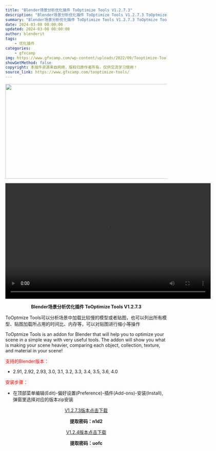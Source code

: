 ```yaml
---
title: "Blender场景分析优化插件 ToOptimize Tools V1.2.7.3"
description: "Blender场景分析优化插件 ToOptimize Tools V1.2.7.3 ToOptmize Tools可以分析场景中加载比较慢的模型或者贴图，也可以列出所有模型、贴图加载所占用的时间比、内..."
summary: "Blender场景分析优化插件 ToOptimize Tools V1.2.7.3 ToOptmize Tools可以分析场景中加载比较慢的模型或者贴图，也可以列出所有模型、贴图加载所占用的时间比、内..."
date: 2024-03-08 00:00:00
updated: 2024-03-08 00:00:00
author: blenderit
tags: 
    - 优化插件
categories:
    - gfxcamp
img: https://www.gfxcamp.com/wp-content/uploads/2022/09/Tooptimize-Tools.jpg
showGetMethod: false
copyright: 本插件资源来自网络，版权归原作者所有，仅供交流学习使用！
source_link: https://www.gfxcamp.com/tooptimize-tools/
---
```

<div><p><img decoding="async" class="aligncenter size-full wp-image-106936" src="https://www.gfxcamp.com/wp-content/uploads/2022/09/Tooptimize-Tools.jpg" data-src="https://www.gfxcamp.com/wp-content/uploads/2022/09/Tooptimize-Tools.jpg" alt="" width="590" height="295" data-srcset="https://www.gfxcamp.com/wp-content/uploads/2022/09/Tooptimize-Tools.jpg 590w, https://www.gfxcamp.com/wp-content/uploads/2022/09/Tooptimize-Tools-150x75.jpg 150w" data-sizes="(max-width: 590px) 100vw, 590px"><br>
</p><center><div style="width: 640px;" class="wp-video"><!--[if lt IE 9]><script>document.createElement('video');</script><![endif]-->
<video class="wp-video-shortcode" id="video-106929-1" width="640" height="360" preload="true" controls="controls"><source type="video/mp4" src="https://cloud.video.taobao.com//play/u/80049544/p/2/e/6/t/1/376521356225.mp4?_=1"></source><a href="https://cloud.video.taobao.com//play/u/80049544/p/2/e/6/t/1/376521356225.mp4">https://cloud.video.taobao.com//play/u/80049544/p/2/e/6/t/1/376521356225.mp4</a></video></div></center><p style="text-align: center;"><strong>Blender场景分析优化插件 ToOptimize Tools V1.2.7.3</strong></p><p>ToOptmize Tools可以分析场景中加载比较慢的模型或者贴图，也可以列出所有模型、贴图加载所占用的时间比、内存等，可以对贴图进行缩小等操作</p><p>ToOptmize Tools is an addon for Blender that will help you to optimize your scene in a simple way with very useful tools. The addon will show you what is making your scene heavier, comparing each object, collection, texture, and material in your scene!</p><p style="text-align: left;"><span style="color: #ff0000;">支持的Blender版本：</span></p><ul>
<li style="text-align: left;">2.91, 2.92, 2.93, 3.0, 3.1, 3.2, 3.3, 3.4, 3.5, 3.6, 4.0</li>
</ul><p style="text-align: left;"><span style="color: #ff0000;">安装步骤：</span></p><ul>
<li>在顶部菜单编辑(Edit)-偏好设置(Preference)-插件(Add-ons)-安装(Install),弹窗里选择对应的版本zip安装</li>
</ul><p style="text-align: center;"><a class="maxbutton-3 maxbutton maxbutton-baidu" target="_blank" rel="noopener" href="https://pan.baidu.com/s/1eW7eTVM1VYVqyA627iY7Lw?pwd=n1d2"><span class="mb-text">V1.2.7.3版本点击下载</span></a></p><p style="text-align: center;"><strong>提取密码：n1d2</strong></p><p style="text-align: center;"><a class="maxbutton-3 maxbutton maxbutton-baidu" target="_blank" rel="noopener" href="https://pan.baidu.com/s/1NQGQbpsQfxpYEGLGheMIIw?pwd=uofc"><span class="mb-text">V1.2.4版本点击下载</span></a></p><p style="text-align: center;"><strong>提取密码：uofc</strong></p></div>
